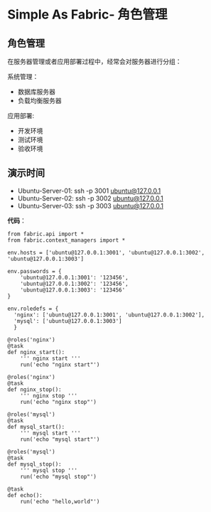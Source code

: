 Simple As Fabric- 角色管理
========================

## 角色管理

在服务器管理或者应用部署过程中，经常会对服务器进行分组：

系统管理：

* 数据库服务器
* 负载均衡服务器

应用部署:

* 开发环境
* 测试环境
* 验收环境


## 演示时间

* Ubuntu-Server-01: ssh -p 3001 ubuntu@127.0.0.1
* Ubuntu-Server-02: ssh -p 3002 ubuntu@127.0.0.1
* Ubuntu-Server-03: ssh -p 3003 ubuntu@127.0.0.1

__代码__：

```
from fabric.api import *
from fabric.context_managers import *

env.hosts = ['ubuntu@127.0.0.1:3001', 'ubuntu@127.0.0.1:3002', 'ubuntu@127.0.0.1:3003']

env.passwords = {
    'ubuntu@127.0.0.1:3001': '123456',
    'ubuntu@127.0.0.1:3002': '123456',
    'ubuntu@127.0.0.1:3003': '123456'
}

env.roledefs = {
  'nginx': ['ubuntu@127.0.0.1:3001', 'ubuntu@127.0.0.1:3002'],
  'mysql': ['ubuntu@127.0.0.1:3003']
  }

@roles('nginx')
@task
def nginx_start():
    ''' nginx start '''
    run('echo "nginx start"')

@roles('nginx')
@task
def nginx_stop():
    ''' nginx stop '''
    run('echo "nginx stop"')

@roles('mysql')
@task
def mysql_start():
    ''' mysql start '''
    run('echo "mysql start"')

@roles('mysql')
@task
def mysql_stop():
    ''' mysql stop '''
    run('echo "mysql stop"')

@task
def echo():
    run('echo "hello,world"')

```